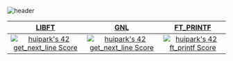 
![header](https://capsule-render.vercel.app/api?type=waving&height=300&color=0:F0F8FF,100:a82da8&text=42seoul&animation=twinkling&fontColor=FFFFFF&fontSize=55&stroke=200&strokeWidth=0.5&fontAlignY=40)
  
</div>

| [LIBFT](https://github.com/heeeete/42_curriculum/tree/main/Libft) | [GNL](https://github.com/heeeete/42_curriculum/tree/main/get_next_line)   | [FT_PRINTF](https://github.com/heeeete/42_curriculum/tree/main/ft_printf)|
| :--: | :--: | :--: |
| [![huipark's 42 get_next_line Score](https://badge42.vercel.app/api/v2/cl7lvyf2400060gl236e4ign9/project/2723560)](https://github.com/JaeSeoKim/badge42)  | [![huipark's 42 get_next_line Score](https://badge42.vercel.app/api/v2/cl7lvyf2400060gl236e4ign9/project/2723560)](https://github.com/JaeSeoKim/badge42) | [![huipark's 42 ft_printf Score](https://badge42.vercel.app/api/v2/cl7lvyf2400060gl236e4ign9/project/2723932)](https://github.com/JaeSeoKim/badge42)  |
</div>

